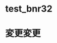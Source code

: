 # test_bnr32
# 変更変更

<!DOCTYPE html>
<html lang="ja">
<head>
<meta charset="UTF-8" />
<meta name="keywords" content="" />
<meta name="description" content="" />
<link rel="shortcut icon" href="img/favicon.ico" type="image/vnd.microsoft.icon" />
<link rel="icon" href="img/favicon.ico" type="image/vnd.microsoft.icon" />
<link rel="stylesheet" href="css/style.css">
<link rel="stylesheet" href="css/format.css">
<link rel="canonical" href="" />
<title></title>
</head>
<body>

</body>
</html>